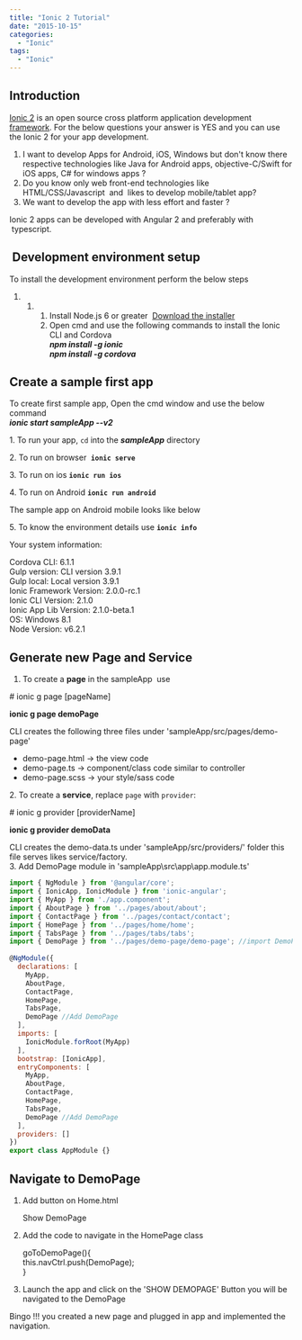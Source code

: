 ```yaml
---
title: "Ionic 2 Tutorial"
date: "2015-10-15"
categories: 
  - "Ionic"
tags: 
  - "Ionic"
---
```


## Introduction

[Ionic 2](http://ionicframework.com/docs/v2/) is an open source cross platform application development [framework](http://ionicframework.com/). For the below questions your answer is YES and you can use the Ionic 2 for your app development.  

1. I want to develop Apps for Android, iOS, Windows but don't know there respective technologies like Java for Android apps, objective-C/Swift for iOS apps, C# for windows apps ?
2. Do you know only web front-end technologies like HTML/CSS/Javascript  and  likes to develop mobile/tablet app?
3. We want to develop the app with less effort and faster ?

Ionic 2 apps can be developed with Angular 2 and preferably with  typescript.  

##  Development environment setup

To install the development environment perform the below steps  

1. 1. 1. Install Node.js 6 or greater  [Download the installer](https://nodejs.org/en/)
        2. Open cmd and use the following commands to install the Ionic CLI and Cordova  
            **_npm install -g ionic_**  
            **_npm install -g cordova_**

## Create a sample first app

To create first sample app, Open the cmd window and use the below command  
_**ionic start sampleApp --v2**_

1\. To run your app, `cd` into the _**sampleApp**_ directory

2\. To run on browser  **`ionic serve`**

3\. To run on ios **`ionic run ios`**

4\. To run on Android **`ionic run android`**

The sample app on Android mobile looks like below

  

5\. To know the environment details use **`ionic info`**  

Your system information:  
  
Cordova CLI: 6.1.1  
Gulp version: CLI version 3.9.1  
Gulp local: Local version 3.9.1  
Ionic Framework Version: 2.0.0-rc.1  
Ionic CLI Version: 2.1.0  
Ionic App Lib Version: 2.1.0-beta.1  
OS: Windows 8.1  
Node Version: v6.2.1

## Generate new Page and Service

1. To create a **page** in the sampleApp  use

\# ionic g page [pageName]

**ionic g page demoPage**

CLI creates the following three files under 'sampleApp/src/pages/demo-page'

- demo-page.html -> the view code
- demo-page.ts -> component/class code similar to controller
- demo-page.scss -> your style/sass code

2\. To create a **service**, replace `page` with `provider`:  

\# ionic g provider [providerName]

**ionic g provider demoData**

CLI creates the demo-data.ts under 'sampleApp/src/providers/' folder this file serves likes service/factory.  
3\. Add DemoPage module in 'sampleApp\\src\\app\\app.module.ts'  

```js
import { NgModule } from '@angular/core';  
import { IonicApp, IonicModule } from 'ionic-angular';  
import { MyApp } from './app.component';  
import { AboutPage } from '../pages/about/about';  
import { ContactPage } from '../pages/contact/contact';  
import { HomePage } from '../pages/home/home';  
import { TabsPage } from '../pages/tabs/tabs';  
import { DemoPage } from '../pages/demo-page/demo-page'; //import DemoPage   
  
@NgModule({  
  declarations: [ 
    MyApp,  
    AboutPage,  
    ContactPage,  
    HomePage,  
    TabsPage,  
    DemoPage //Add DemoPage  
  ],  
  imports: [ 
    IonicModule.forRoot(MyApp)  
  ],  
  bootstrap: [IonicApp],  
  entryComponents: [ 
    MyApp,  
    AboutPage,  
    ContactPage,  
    HomePage,  
    TabsPage,  
    DemoPage //Add DemoPage  
  ],  
  providers: []  
})  
export class AppModule {}  
```

## Navigate to DemoPage

1. Add button on Home.html
    
    Show DemoPage
    
2. Add the code to navigate in the HomePage class
    
     goToDemoPage(){  
     this.navCtrl.push(DemoPage);  
     }
    
3. Launch the app and click on the 'SHOW DEMOPAGE' Button you will be navigated to the DemoPage

Bingo !!! you created a new page and plugged in app and implemented the navigation.
